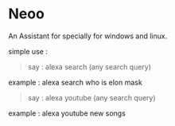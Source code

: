 # Neoo
An Assistant for specially for windows and linux. 

simple use : 
> say : alexa search (any search query)

example : alexa search who is elon mask


> say : alexa youtube (any search query)


example :  alexa youtube new songs
